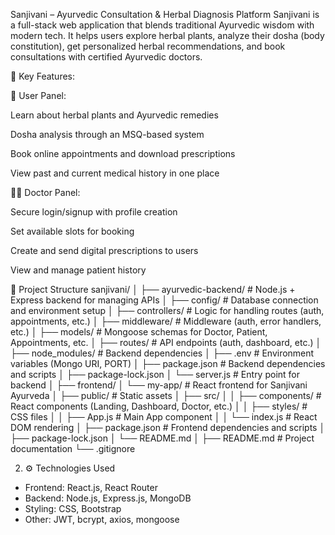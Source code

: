 Sanjivani – Ayurvedic Consultation & Herbal Diagnosis Platform
Sanjivani is a full-stack web application that blends traditional Ayurvedic wisdom with modern tech. It helps users explore herbal plants, analyze their dosha (body constitution), get personalized herbal recommendations, and book consultations with certified Ayurvedic doctors.

🔹 Key Features:

🌿 User Panel:

Learn about herbal plants and Ayurvedic remedies

Dosha analysis through an MSQ-based system

Book online appointments and download prescriptions

View past and current medical history in one place

🧑‍⚕️ Doctor Panel:

Secure login/signup with profile creation

Set available slots for booking

Create and send digital prescriptions to users

View and manage patient history


📁 Project Structure
sanjivani/
│
├── ayurvedic-backend/           # Node.js + Express backend for managing APIs
│   ├── config/                  # Database connection and environment setup
│   ├── controllers/            # Logic for handling routes (auth, appointments, etc.)
│   ├── middleware/             # Middleware (auth, error handlers, etc.)
│   ├── models/                 # Mongoose schemas for Doctor, Patient, Appointments, etc.
│   ├── routes/                 # API endpoints (auth, dashboard, etc.)
│   ├── node_modules/           # Backend dependencies
│   ├── .env                    # Environment variables (Mongo URI, PORT)
│   ├── package.json            # Backend dependencies and scripts
│   ├── package-lock.json
│   └── server.js               # Entry point for backend
│
├── frontend/
│   └── my-app/                 # React frontend for Sanjivani Ayurveda
│       ├── public/            # Static assets
│       ├── src/
│       │   ├── components/     # React components (Landing, Dashboard, Doctor, etc.)
│       │   ├── styles/         # CSS files
│       │   ├── App.js          # Main App component
│       │   └── index.js        # React DOM rendering
│       ├── package.json        # Frontend dependencies and scripts
│       ├── package-lock.json
│       └── README.md
│
├── README.md                   # Project documentation
└── .gitignore



2. ⚙️ Technologies Used

- Frontend: React.js, React Router
- Backend: Node.js, Express.js, MongoDB
- Styling: CSS, Bootstrap
- Other: JWT, bcrypt, axios, mongoose

